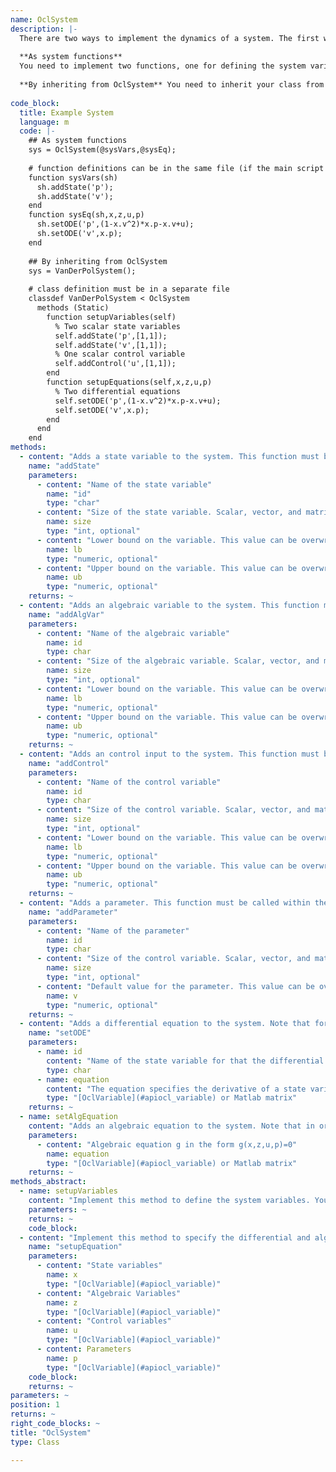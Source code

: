 ```yaml
--- 
name: OclSystem
description: |-
  There are two ways to implement the dynamics of a system. The first way is by implementing functions for defining the system variables and equations, and creating an OclSystem using the function handles/pointers. The second way involves involves implementing the system in an object oriented way as a class that is inherited from OclSystem. The second way is a bit more involved but for complex systems it allows using the capabilities of classes, e.g. defining instance variables.
  
  **As system functions** 
  You need to implement two functions, one for defining the system variables, and a second one for defining the system equations. The system is created by passing the two function handles to the constructor of OclSystem.
  
  **By inheriting from OclSystem** You need to inherit your class from OclSystem and implement the two methods setupVariables and setupEquations as static methods. 
  
code_block:
  title: Example System
  language: m
  code: |-
    ## As system functions
    sys = OclSystem(@sysVars,@sysEq);
    
    # function definitions can be in the same file (if the main script is wrapped by a function) or in separate files:
    function sysVars(sh)
      sh.addState('p');
      sh.addState('v');
    end
    function sysEq(sh,x,z,u,p)
      sh.setODE('p',(1-x.v^2)*x.p-x.v+u); 
      sh.setODE('v',x.p);
    end
    
    ## By inheriting from OclSystem
    sys = VanDerPolSystem();
    
    # class definition must be in a separate file
    classdef VanDerPolSystem < OclSystem
      methods (Static)
        function setupVariables(self)    
          % Two scalar state variables
          self.addState('p',[1,1]);
          self.addState('v',[1,1]);
          % One scalar control variable
          self.addControl('u',[1,1]);      
        end
        function setupEquations(self,x,z,u,p)     
          % Two differential equations
          self.setODE('p',(1-x.v^2)*x.p-x.v+u); 
          self.setODE('v',x.p);
        end
      end
    end
methods: 
  - content: "Adds a state variable to the system. This function must be called within the setupEquation method."
    name: "addState"
    parameters: 
      - content: "Name of the state variable"
        name: "id"
        type: "char"
      - content: "Size of the state variable. Scalar, vector, and matrix valued variables are allowed. If a scalar value s is given, the size of the variable will be [s,1]. Defaults to [1,1]."
        name: size
        type: "int, optional"
      - content: "Lower bound on the variable. This value can be overwritten when you specify bounds for OclSolver with solver.setBound. Defaults to -inf."
        name: lb
        type: "numeric, optional"
      - content: "Upper bound on the variable. This value can be overwritten when you specify bounds for OclSolver with solver.setBound. Defaults to inf."
        name: ub
        type: "numeric, optional"
    returns: ~
  - content: "Adds an algebraic variable to the system. This function must be called within the setupEquation method."
    name: "addAlgVar"
    parameters: 
      - content: "Name of the algebraic variable"
        name: id
        type: char
      - content: "Size of the algebraic variable. Scalar, vector, and matrix valued variables are allowed. If a scalar value s is given, the size of the variable will be [s,1]. Defaults to [1,1]."
        name: size
        type: "int, optional"
      - content: "Lower bound on the variable. This value can be overwritten when you specify bounds for OclSolver with solver.setBound. Defaults to -inf."
        name: lb
        type: "numeric, optional"
      - content: "Upper bound on the variable. This value can be overwritten when you specify bounds for OclSolver with solver.setBound. Defaults to inf."
        name: ub
        type: "numeric, optional"
    returns: ~
  - content: "Adds an control input to the system. This function must be called within the setupEquation method."
    name: "addControl"
    parameters: 
      - content: "Name of the control variable"
        name: id
        type: char
      - content: "Size of the control variable. Scalar, vector, and matrix valued variables are allowed. If a scalar value s is given, the size of the variable will be [s,1]. Defaults to [1,1]."
        name: size
        type: "int, optional"
      - content: "Lower bound on the variable. This value can be overwritten when you specify bounds for OclSolver with solver.setBound. Defaults to -inf."
        name: lb
        type: "numeric, optional"
      - content: "Upper bound on the variable. This value can be overwritten when you specify bounds for OclSolver with solver.setBound. Defaults to inf."
        name: ub
        type: "numeric, optional"
    returns: ~
  - content: "Adds a parameter. This function must be called within the setupEquation method."
    name: "addParameter"
    parameters: 
      - content: "Name of the parameter"
        name: id
        type: char
      - content: "Size of the control variable. Scalar, vector, and matrix valued variables are allowed. If a scalar value s is given, the size of the variable will be [s,1]. Defaults to [1,1]."
        name: size
        type: "int, optional"
      - content: "Default value for the parameter. This value can be overwritten when you specify the parameter for OclSolver with solver.setParameter. Defaults to unbounded."
        name: v
        type: "numeric, optional"
    returns: ~
  - content: "Adds a differential equation to the system. Note that for every state variable a differential equation must be specified."
    name: "setODE"
    parameters: 
      - name: id
        content: "Name of the state variable for that the differential equation is given."
        type: char
      - name: equation
        content: "The equation specifies the derivative of a state variable. Right hand side of the differential equation dot(x) = f(x,z,u,p) for state variable x."
        type: "[OclVariable](#apiocl_variable) or Matlab matrix"
    returns: ~
  - name: setAlgEquation
    content: "Adds an algebraic equation to the system. Note that in order to be able to simulate the system, the total number of rows of the algebraic equations needs to be equal to the total number/dimension of algebraic variables."
    parameters: 
      - content: "Algebraic equation g in the form g(x,z,u,p)=0"
        name: equation
        type: "[OclVariable](#apiocl_variable) or Matlab matrix"
    returns: ~
methods_abstract: 
  - name: setupVariables
    content: "Implement this method to define the system variables. You can create state, control and algebraic variables using the class methods."
    parameters: ~
    returns: ~
    code_block:
  - content: "Implement this method to specify the differential and algebraic equations. It is possible to define only ordinary differential equations (ODE system), or differential and algebraic equations (DAE system)."
    name: "setupEquation"
    parameters: 
      - content: "State variables"
        name: x
        type: "[OclVariable](#apiocl_variable)"
      - content: "Algebraic Variables"
        name: z
        type: "[OclVariable](#apiocl_variable)"
      - content: "Control variables"
        name: u
        type: "[OclVariable](#apiocl_variable)"
      - content: Parameters
        name: p
        type: "[OclVariable](#apiocl_variable)"
    code_block:
    returns: ~
parameters: ~
position: 1
returns: ~
right_code_blocks: ~
title: "OclSystem"
type: Class

---
```

